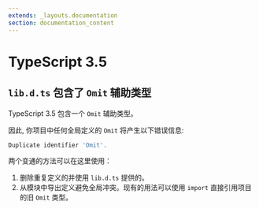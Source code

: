 ```yaml
---
extends: _layouts.documentation
section: documentation_content
---
```


# TypeScript 3.5

## `lib.d.ts` 包含了 `Omit` 辅助类型

TypeScript 3.5 包含一个 `Omit` 辅助类型。

因此, 你项目中任何全局定义的 `Omit` 将产生以下错误信息:

```typescript
Duplicate identifier 'Omit'.
```

两个变通的方法可以在这里使用：

1. 删除重复定义的并使用 `lib.d.ts` 提供的。
2. 从模块中导出定义避免全局冲突。现有的用法可以使用 `import` 直接引用项目的旧 `Omit` 类型。
